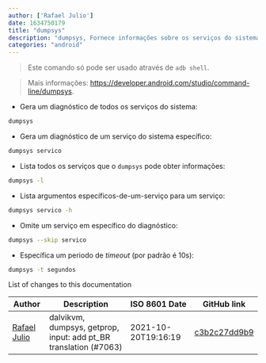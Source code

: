 ```yaml
---
author: ['Rafael Julio']
date: 1634750179
title: "dumpsys"
description: "dumpsys, Fornece informações sobre os serviços do sistema Android."
categories: "android"
---
```

> Este comando só pode ser usado através de `adb shell`.

> Mais informações: <https://developer.android.com/studio/command-line/dumpsys>.

- Gera um diagnóstico de todos os serviços do sistema:

```bash
dumpsys
```

- Gera um diagnóstico de um serviço do sistema específico:

```bash
dumpsys servico
```

- Lista todos os serviços que o `dumpsys` pode obter informações:

```bash
dumpsys -l
```

- Lista argumentos específicos-de-um-serviço para um serviço:

```bash
dumpsys servico -h
```

- Omite um serviço em específico do diagnóstico:

```bash
dumpsys --skip servico
```

- Específica um periodo de _timeout_ (por padrão é 10s):

```bash
dumpsys -t segundos
```
List of changes to this documentation


Author | Description | ISO 8601 Date | GitHub link
------|-----|-----|-----
[Rafael Julio](mailto:development@rafifos.dev) | dalvikvm, dumpsys, getprop, input: add pt_BR translation (#7063) | 2021-10-20T19:16:19 | [c3b2c27dd9b9](https://github.com/tldr-pages/tldr/commit/c3b2c27dd9b964b85b4f1074a62a6e725ee0f70a)

